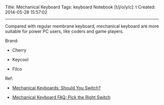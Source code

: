 Title: Mechanical Keyboard
Tags: keyboard
Notebook [t/j/o/y/c]: t
Created: 2014-05-28 15:57:02

------

Compared with regular membrane keyboard, mechanical keyboard are more suitable for power PC users, like coders and game players.

Brand:

* Cherry

* Keycool

* Filco

Ref:

* [Mechanical Keyboards: Should You Switch?](http://www.pcworld.com/article/240939/mechanical_keyboards_should_you_switch_.html)

* [Mechanical Keyboard FAQ: Pick the Right Switch](http://www.pcworld.com/article/242037/mechanical_keyboard_faq_pick_the_right_switch.html)
